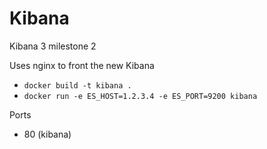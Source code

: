 # Kibana

Kibana 3 milestone 2

Uses nginx to front the new Kibana

* `docker build -t kibana .`
* `docker run -e ES_HOST=1.2.3.4 -e ES_PORT=9200 kibana`

Ports

* 80 (kibana)
